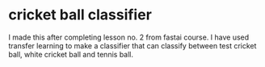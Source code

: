 # cricket ball classifier
I made this after completing lesson no. 2 from fastai course. I have used transfer learning to make a classifier that can classify between test cricket ball, white cricket ball and tennis ball.
